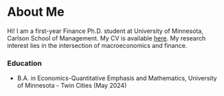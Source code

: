 # About Me
Hi! I am a first-year Finance Ph.D. student at University of Minnesota, Carlson School of Management. My CV is available [here](/CV081324.pdf). My research interest lies in the intersection of macroeconomics and finance.


### Education
- B.A. in Economics-Quantitative Emphasis and Mathematics, University of Minnesota - Twin Cities (May 2024) 


